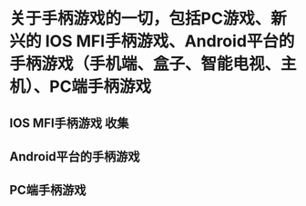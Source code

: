 # 关于手柄游戏的一切，包括PC游戏、新兴的 IOS MFI手柄游戏、Android平台的手柄游戏（手机端、盒子、智能电视、主机）、PC端手柄游戏
## IOS MFI手柄游戏 收集

## Android平台的手柄游戏

## PC端手柄游戏

